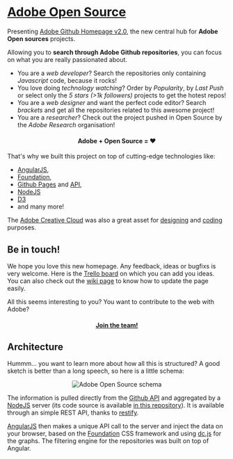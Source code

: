 [Adobe Open Source](http://adobe.github.com)
=======================

Presenting [Adobe Github Homepage v2.0](http://adobe.github.com), the new central hub for **Adobe Open sources** projects.

Allowing you to **search through Adobe Github repositories**, you can focus on what you are really passionated about.

- You are a *web developer*? Search the repositories only containing *Javascript* code, because it rocks!
- You love doing *technology watching*? Order by *Popularity*, by *Last Push* or select only the *5 stars (>1k followers)* projects to get the hotest repos!
- You are a *web designer* and want the perfect code editor? Search *brackets* and get all the repositories related to this awesome project!
- You are a *researcher*? Check out the project pushed in Open Source by the *Adobe Research* organisation!

<h4 align="center"> Adobe + Open Source = ♥ </h4>

That's why we built this project on top of cutting-edge technologies like:

- [AngularJS](http://angularjs.org/),
- [Foundation](http://foundation.zurb.com/),
- [Github Pages](http://pages.github.com/) and [API](http://developer.github.com/v3/),
- [NodeJS](http://nodejs.org)
- [D3](http://d3js.org/)
- and many more!

The [Adobe Creative Cloud](http://www.adobe.com/products/creativecloud.html) was also a great asset for [designing](http://photoshop.com) and [coding](http://brackets.io) purposes.

## Be in touch!

We hope you love this new homepage. Any feedback, ideas or bugfixs is very welcome. Here is the [Trello board](https://trello.com/b/eLlfvaVe/adobe-github-com) on which you can add you ideas. You can also check out the [wiki page](https://github.com/adobe/adobe.github.com/wiki) to know how to update the page easily. 

All this seems interesting to you? You want to contribute to the web with Adobe?

<h4 align="center"><a href="http://www.adobe.com/careers.html" target="_blank">Join the team!</a></h4>

## Architecture

Hummm... you want to learn more about how all this is structured? A good sketch is better than a long speech, so here is a little schema:

<p align="center"> <img src="https://raw2.github.com/adobe/adobe.github.com/master/img/schema_adobe_open_source.png"  alt="Adobe Open Source schema" /></p>

The information is pulled directly from the [Github API](http://developer.github.com/v3/) and aggregated by a [NodeJS](http://nodejs.org) server (its code source is available [in this repository](https://github.com/kimchouard/server.adobe.github.com)). It is available through an simple REST API, thanks to [restify](http://mcavage.me/node-restify/).

[AngularJS](http://angularjs.org/) then makes a unique API call to the server and inject the data on your browser, based on the [Foundation](http://foundation.zurb.com/) CSS framework and using [dc.js](http://nickqizhu.github.io/dc.js/) for the graphs. The filtering engine for the repositories was built on top of Angular.
